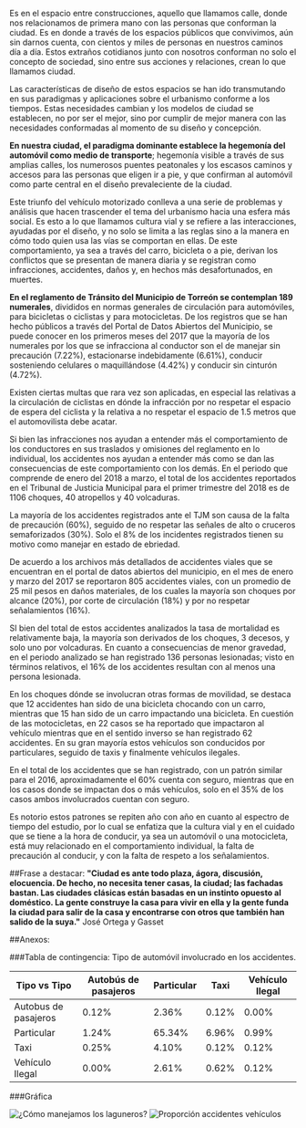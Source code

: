 
Es en el espacio entre construcciones, aquello que llamamos calle, donde nos relacionamos de primera mano con las personas que conforman la ciudad. Es en donde a través de los espacios públicos que convivimos, aún sin darnos cuenta, con cientos y miles de personas en nuestros caminos día a día. Estos extraños cotidianos junto con nosotros conforman no solo el concepto de sociedad, sino entre sus acciones y relaciones, crean lo que llamamos ciudad.

Las características de diseño de estos espacios se han ido transmutando en sus paradigmas y aplicaciones sobre el urbanismo conforme a los tiempos. Estas necesidades cambian y los modelos de ciudad se establecen, no por ser el mejor, sino por cumplir de mejor manera con las necesidades conformadas al momento de su diseño y concepción.

**En nuestra ciudad, el paradigma dominante establece la hegemonía del automóvil como medio de transporte**; hegemonía visible a través de sus amplias calles,  los numerosos puentes peatonales y los escasos caminos y accesos para las personas que eligen ir a pie, y que confirman al automóvil como parte central en el diseño prevaleciente de la ciudad.

Este triunfo del vehículo motorizado conlleva a una serie de problemas y análisis que hacen trascender el tema del urbanismo hacia una esfera más social. Es esto a lo que llamamos cultura vial  y se refiere a las interacciones, ayudadas por el diseño, y no solo se limita a las reglas sino a la manera en cómo todo quien usa las vías se comportan en ellas. De este comportamiento, ya sea a través del carro, bicicleta o a pie, derivan los conflictos que se presentan de manera diaria y se registran como infracciones, accidentes, daños y, en hechos más desafortunados, en muertes.

**En el reglamento de Tránsito del Municipio de Torreón se contemplan 189 numerales**, divididos en normas generales de circulación para automóviles, para bicicletas o ciclistas y para motocicletas. De los registros que se han hecho públicos a través del Portal de Datos Abiertos del Municipio, se puede conocer en los primeros meses del 2017 que la mayoría de los numerales por los que se infracciona al conductor son el de manejar sin precaución (7.22%), estacionarse indebidamente (6.61%), conducir sosteniendo celulares o maquillándose (4.42%) y conducir sin cinturón (4.72%).

Existen ciertas multas que rara vez son aplicadas, en especial las relativas a la circulación de ciclistas en dónde la infracción por no respetar el espacio de espera del ciclista y la relativa a no respetar el espacio de 1.5 metros que el automovilista debe acatar.

Si bien las infracciones nos ayudan a entender más el comportamiento de los conductores en sus traslados  y omisiones del reglamento en lo individual, los accidentes nos ayudan a entender más como se dan las consecuencias de este comportamiento con los demás. En el periodo que comprende de enero del 2018 a marzo, el total de los accidentes reportados en el Tribunal de Justicia Municipal para el primer trimestre del 2018 es de 1106 choques, 40 atropellos y 40 volcaduras.

La mayoría de los accidentes registrados ante el TJM son causa de la falta de precaución (60%), seguido de no respetar las señales de alto o cruceros semaforizados (30%). Solo el 8% de los incidentes registrados tienen su motivo como manejar en estado de ebriedad.

De acuerdo a los archivos más detallados de accidentes viales que se encuentran en el portal de datos abiertos del municipio, en el mes de enero y marzo del 2017 se reportaron 805 accidentes viales, con un promedio de 25 mil pesos en daños materiales, de los cuales la mayoría son choques por alcance (20%), por corte de circulación (18%) y por no respetar señalamientos (16%).

SI bien del total de estos accidentes analizados la tasa de mortalidad es relativamente baja, la mayoría son derivados de los choques, 3 decesos, y solo uno por volcaduras. En cuanto a consecuencias de menor gravedad, en el periodo analizado se han registrado 136 personas lesionadas; visto en términos relativos, el 16% de los accidentes resultan con al menos una persona lesionada.

En los choques dónde se involucran otras formas de movilidad, se destaca que 12 accidentes han sido de una bicicleta chocando con un carro, mientras que 15 han sido de un carro impactando una bicicleta. En cuestión de las motocicletas, en 22 casos se ha reportado que impactaron al vehículo mientras que en el sentido inverso se han registrado 62 accidentes. En su gran mayoría estos vehículos son conducidos por particulares, seguido de taxis y finalmente vehículos ilegales.

En el total de los accidentes que se han registrado, con un patrón similar para el 2016, aproximadamente el 60% cuenta con seguro, mientras que en los casos donde se impactan dos o más vehículos, solo en el 35% de los casos ambos involucrados cuentan con seguro.

Es notorio estos patrones se repiten año con año en cuanto al espectro de tiempo del estudio, por lo cual se enfatiza que la cultura vial y en el cuidado que se tiene a la hora de conducir, ya sea un automóvil o una motocicleta, está muy relacionado en el comportamiento individual, la falta de precaución al conducir, y con la falta de respeto a los señalamientos.

##Frase a destacar:
**"Ciudad es ante todo plaza, ágora, discusión, elocuencia. De hecho, no necesita tener casas, la ciudad; las fachadas bastan. Las ciudades clásicas están basadas en un instinto opuesto al doméstico. La gente construye la casa para vivir en ella y la gente funda la ciudad para salir de la casa y encontrarse con otros que también han salido de la suya."**
José Ortega y Gasset

##Anexos:

###Tabla de contingencia: Tipo de automóvil involucrado en los accidentes.

Tipo vs Tipo|Autobús de pasajeros|Particular|Taxi|Vehículo Ilegal|
----------------------------------------------------------------|--------|------------------|-----------|-------------------|
Autobus de pasajeros|0.12%|2.36%|0.12%|0.00%|
Particular|1.24%|65.34%|6.96%|0.99%|
Taxi|0.25%|4.10%|0.12%|0.12%|
Vehículo Ilegal|0.00%|2.61%|0.62%|0.12%|

###Gráfica

<img class="img-responsive" src="como-manejamos-los-laguneros/vialidad-grafica.png" alt="¿Cómo manejamos los laguneros?">

<img class="img-responsive" src="como-manejamos-los-laguneros/proporcion-accidentes-vehiculos.png" alt="Proporción accidentes vehículos">
